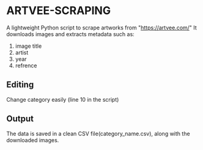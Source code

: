 # ARTVEE-SCRAPING
A lightweight Python script to scrape artworks from "https://artvee.com/"
It downloads images and extracts metadata such as:
1. image title
2. artist
3. year
4. refrence 

## Editing
Change category easily (line 10 in the script)

## Output
The data is saved in a clean CSV file(category_name.csv), along with the downloaded images.
